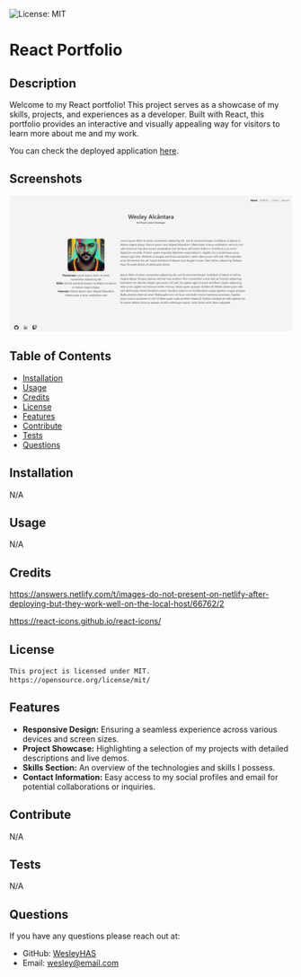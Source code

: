![License: MIT](https://img.shields.io/badge/License-MIT-yellow.svg)

# React Portfolio

## Description

Welcome to my React portfolio! This project serves as a showcase of my skills, projects, and experiences as a developer. Built with React, this portfolio provides an interactive and visually appealing way for visitors to learn more about me and my work.

You can check the deployed application [here](https://main--subtle-syrniki-2e586d.netlify.app/).

## Screenshots

![Screentshot 1](./src/assets/images/react-portfolio.png)

## Table of Contents

- [Installation](#installation)
- [Usage](#usage)
- [Credits](#credits)
- [License](#license)
- [Features](#features)
- [Contribute](#contribute)
- [Tests](#tests)
- [Questions](#questions)

## Installation

N/A

## Usage

N/A

## Credits

https://answers.netlify.com/t/images-do-not-present-on-netlify-after-deploying-but-they-work-well-on-the-local-host/66762/2

https://react-icons.github.io/react-icons/

## License

    This project is licensed under MIT.
    https://opensource.org/license/mit/

## Features

- **Responsive Design:** Ensuring a seamless experience across various devices and screen sizes.
- **Project Showcase:** Highlighting a selection of my projects with detailed descriptions and live demos.
- **Skills Section:** An overview of the technologies and skills I possess.
- **Contact Information:** Easy access to my social profiles and email for potential collaborations or inquiries.

## Contribute

N/A

## Tests

N/A

## Questions

If you have any questions please reach out at:

- GitHub: [WesleyHAS](https://github.com/WesleyHAS)
- Email: [wesley@email.com](mailto:wesley@email.com)
